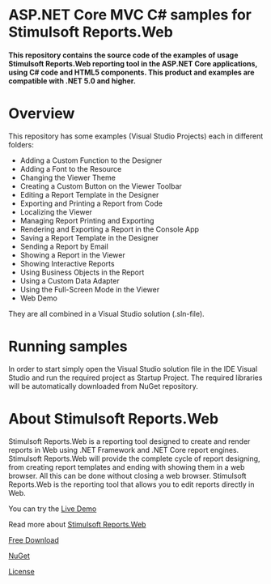 # ASP.NET Core MVC C# samples for Stimulsoft Reports.Web

#### This repository contains the source code of the examples of usage Stimulsoft Reports.Web reporting tool in the ASP.NET Core applications, using C# code and HTML5 components. This product and examples are compatible with .NET 5.0 and higher.

# Overview
This repository has some examples (Visual Studio Projects) each in different folders:
* Adding a Custom Function to the Designer
* Adding a Font to the Resource
* Changing the Viewer Theme
* Creating a Custom Button on the Viewer Toolbar
* Editing a Report Template in the Designer
* Exporting and Printing a Report from Code
* Localizing the Viewer
* Managing Report Printing and Exporting
* Rendering and Exporting a Report in the Console App
* Saving a Report Template in the Designer
* Sending a Report by Email
* Showing a Report in the Viewer
* Showing Interactive Reports
* Using Business Objects in the Report
* Using a Custom Data Adapter
* Using the Full-Screen Mode in the Viewer
* Web Demo

They are all combined in a Visual Studio solution (.sln-file).

# Running samples
In order to start simply open the Visual Studio solution file in the IDE Visual Studio and run the required project as Startup Project. The required libraries will be automatically downloaded from NuGet repository.

# About Stimulsoft Reports.Web
Stimulsoft Reports.Web is a reporting tool designed to create and render reports in Web using .NET Framework and .NET Core report engines. Stimulsoft Reports.Web will provide the complete cycle of report designing, from creating report templates and ending with showing them in a web browser. All this can be done without closing a web browser. Stimulsoft Reports.Web is the reporting tool that allows you to edit reports directly in Web.

You can try the [Live Demo](http://demo.stimulsoft.com/#Net)

Read more about [Stimulsoft Reports.Web](https://www.stimulsoft.com/en/products/reports-web)

[Free Download](https://www.stimulsoft.com/en/downloads)

[NuGet](https://www.nuget.org/packages/Stimulsoft.Reports.Web.NetCore)

[License](LICENSE.md)
